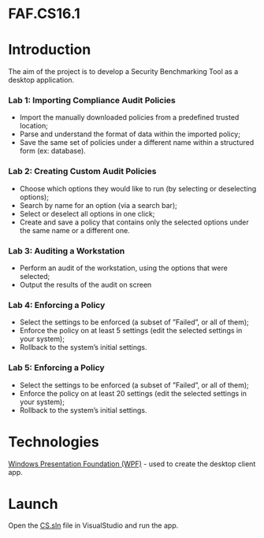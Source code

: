 # FAF.CS16.1

# Introduction

The aim of the project is to develop a Security Benchmarking Tool as a desktop application.

### Lab 1: Importing Compliance Audit Policies

- Import the manually downloaded policies from a predefined trusted location;
- Parse and understand the format of data within the imported policy;
- Save the same set of policies under a different name within a structured form (ex: database).

### Lab 2: Creating Custom Audit Policies

- Choose which options they would like to run (by selecting or deselecting options);
- Search by name for an option (via a search bar);
- Select or deselect all options in one click;
- Create and save a policy that contains only the selected options under the same name or
  a different one.

### Lab 3: Auditing a Workstation

- Perform an audit of the workstation, using the options that were selected;
- Output the results of the audit on screen

### Lab 4: Enforcing a Policy

- Select the settings to be enforced (a subset of ”Failed”, or all of them);
- Enforce the policy on at least 5 settings (edit the selected settings in your system);
- Rollback to the system’s initial settings.

### Lab 5: Enforcing a Policy 
- Select the settings to be enforced (a subset of ”Failed”, or all of them);
- Enforce the policy on at least 20 settings (edit the selected settings in your system);
- Rollback to the system’s initial settings.

# Technologies

[Windows Presentation Foundation (WPF)](https://docs.microsoft.com/en-us/visualstudio/designers/getting-started-with-wpf?view=vs-2019) - used to create the desktop client app.

# Launch

Open the [CS.sln](./CS.sln) file in VisualStudio and run the app.
